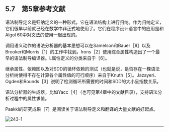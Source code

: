 ## 5.7　第5章参考文献

语法制导定义是归纳定义的一种形式，它在语法结构上进行归纳。作为归纳定义，它们很早以前就已经在数学中非正式地使用了。它们在程序设计语言中的应用是和Algol 60中对文法的使用一起出现的。

调用语义动作的语法分析器的基本思想可以在Samelson和Bauer［8］以及Brooker和Morris［1］的工作中找到。Irons［2］使用综合属性构造出了一个最早的语法制导编译器。L属性定义的分类来自于［6］。

继承属性、依赖图以及对SDD的循环依赖的测试（也就是说，是否存在一棵语法分析树使得不存在计算各个属性值的可行顺序）来自于Knuth［5］。Jazayeri、Ogden和Rounds［3］说明了检测循环所需要的时间和SDD的大小呈指数关系。

语法分析器的生成器，比如Yacc［4］（也可见第4章中的文献目录），支持语法分析过程中的属性求值。

Paakki的研究成果［7］是阅读关于语法制导定义和翻译的大量文献的好起点。

![243-1](../Images/image04373.jpeg)

---

[^1]: 成立，它也不可能使用多项式时间的算法来求解，因为它具有指数的时间复杂性。

[^2]: 因为一个结点N可能有多个标号为X的子结点，我们再次假设使用下标来区分同一个符号在这个产生式的不同位置上的多次使用。